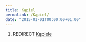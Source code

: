 ```yaml
---
title: Kąpiel
permalink: /Kąpiel/
date: "2015-01-01T00:00:00+01:00"
---
```


1.  REDIRECT [Kąpiele](/atopedia/Kąpiele "wikilink")
